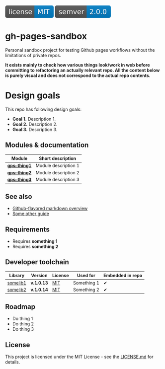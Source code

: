 [<img src ="images/badge_license_mit.svg">](./LICENSE.md)
[<img src ="images/badge_semver.svg">](https://semver.org/)

# gh-pages-sandbox

Personal sandbox project for testing Github pages workflows without the limitations of private repos.

**It exists mainly to check how various things look/work in web before committing to refactoring an actually relevant repo. All the content below is purely visual and does not correspond to the actual repo contents.**

# Design goals

This repo has following design goals:

- **Goal 1.** Description 1.
- **Goal 2.** Description 2.
- **Goal 3.** Description 3.

## Modules & documentation

| Module                                      | Short description    |
| ------------------------------------------- | -------------------- |
| [**gps::thing1**](./docs/module_thing_1.md) | Module description 1 |
| [**gps::thing2**](./docs/module_thing_2.md) | Module description 2 |
| [**gps::thing3**](./docs/module_thing_3.md) | Module description 3 |

## See also

* [Github-flavored markdown overview](./docs/guide_gh_markdown.md)
* [Some other guide]()

## Requirements

- Requires **something 1**
- Requires **something 2**

## Developer toolchain

| Library      | Version      | License | Used for    | Embedded in repo |
| ------------ | ------------ | ------- | ----------- | ---------------- |
| [somelib1]() | **v.1.0.13** | [MIT]() | Something 1 | ✔                |
| [somelib2]() | **v.1.0.14** | [MIT]() | Something 2 | ✔                |

## Roadmap

- Do thing 1
- Do thing 2
- Do thing 3

## License

This project is licensed under the MIT License - see the [LICENSE.md](./LICENSE.md) for details.
